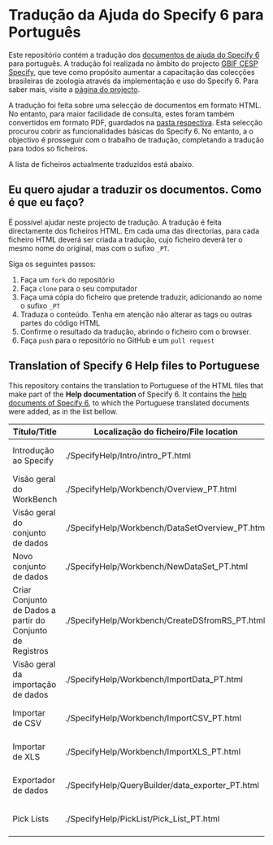 # Tradução da Ajuda do Specify 6 para Português

Este repositório contém a tradução dos [documentos de ajuda do Specify 6](https://github.com/specify/specify6/tree/master/help) para português. A tradução foi realizada no âmbito do projecto [GBIF CESP Specify](https://www.gbif.org/project/CESP2021-008/filling-taxonomic-and-geographic-gaps-in-open-data-by-strengthening-skills-of-the-brazilian-zoological-collections-network), que teve como propósito aumentar a capacitação das colecções brasileiras de zoologia através da implementação e uso do Specify 6. Para saber mais, visite a [página do projecto](https://www.sibbr.gov.br/page/cesp/cesp-2021.html).

A tradução foi feita sobre uma selecção de documentos em formato HTML. No entanto, para maior facilidade de consulta, estes foram também convertidos em formato PDF, guardados na [pasta respectiva](./pdf/). Esta selecção procurou cobrir as funcionalidades básicas do Specify 6. No entanto, a o objectivo é prosseguir com o trabalho de tradução, completando a tradução para todos so ficheiros. 

A lista de ficheiros actualmente traduzidos está abaixo.

## Eu quero ajudar a traduzir os documentos. Como é que eu faço?

É possível ajudar neste projecto de tradução. A tradução é feita directamente dos ficheiros HTML. Em cada uma das directorias, para cada ficheiro HTML deverá ser criada a tradução, cujo ficheiro deverá ter o mesmo nome do original, mas com o sufixo `_PT`.

Siga os seguintes passos:

1. Faça um `fork` do repositório
2. Faça `clone` para o seu computador
3. Faça uma cópia do ficheiro que pretende traduzir, adicionando ao nome o sufixo `_PT`
4. Traduza o conteúdo. Tenha em atenção não alterar as tags ou outras partes do código HTML
5. Confirme o resultado da tradução, abrindo o ficheiro com o browser.
6. Faça `push` para o repositório no GitHub e um `pull request`

## Translation of Specify 6 Help files to Portuguese

This repository contains the translation to Portuguese of the HTML files that make part of the **Help documentation** of Specify 6. It contains the [help documents of Specify 6](https://github.com/specify/specify6/tree/master/help), to which the Portuguese translated documents were added, as in the list bellow.

| Título/Title | Localização do ficheiro/File location | Link |
|--------|-------------------------|------|
| Introdução ao Specify | ./SpecifyHelp/Intro/intro_PT.html | [pdf](./pdf/Introducao_ao_Specify.pdf) \| [html](./SpecifyHelp/Intro/intro_PT.html) |
| Visão geral do WorkBench | ./SpecifyHelp/Workbench/Overview_PT.html | [pdf](./pdf/Visao_geral_do_WorkBench.pdf) \| [html](./SpecifyHelp/Workbench/Overview_PT.html) |
| Visão geral do conjunto de dados |./SpecifyHelp/Workbench/DataSetOverview_PT.html | [pdf](./pdf/Visao_geral_do_conjunto_de_dados.pdf) \| [html](./SpecifyHelp/Workbench/DataSetOverview_PT.html) |
| Novo conjunto de dados | ./SpecifyHelp/Workbench/NewDataSet_PT.html | [pdf](./pdf/Novo_conjunto_de_dados.pdf) \| [html](./SpecifyHelp/Workbench/NewDataSet_PT.html) |
| Criar Conjunto de Dados a partir do Conjunto de Registros | ./SpecifyHelp/Workbench/CreateDSfromRS_PT.html |  [pdf](./pdf/Criar_Conjunto_de_Dados_a_partir_do_Conjunto_de_Registros.pdf) \| [html](./SpecifyHelp/Workbench/CreateDSfromRS_PT.html) |
| Visão geral da importação de dados | ./SpecifyHelp/Workbench/ImportData_PT.html | [pdf](./pdf/Visao_geral_da_importacao_de_dados.pdf) \| [html](./SpecifyHelp/Workbench/ImportData_PT.html) |
| Importar de CSV | ./SpecifyHelp/Workbench/ImportCSV_PT.html | [pdf](./pdf/Importar_de_CSV.pdf) \| [html](./SpecifyHelp/Workbench/ImportCSV_PT.html) |
| Importar de XLS | ./SpecifyHelp/Workbench/ImportXLS_PT.html | [pdf](./pdf/Importar_de_XLS.pdf) \| [html](./SpecifyHelp/Workbench/ImportXLS_PT.html) |
| Exportador de dados | ./SpecifyHelp/QueryBuilder/data_exporter_PT.html | [pdf](./pdf/Exportador_de_dados.pdf) \| [html](./SpecifyHelp/QueryBuilder/data_exporter_PT.html) |
| Pick Lists | ./SpecifyHelp/PickList/Pick_List_PT.html | [pdf](./pdf/Pick_Lists.pdf) \| [html](./SpecifyHelp/PickList/Pick_List_PT.html) |



